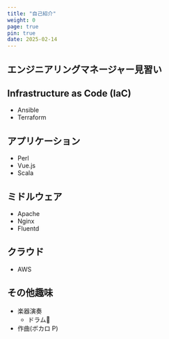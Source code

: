 ```yaml
---
title: "自己紹介"
weight: 0
page: true
pin: true
date: 2025-02-14
---
```


## エンジニアリングマネージャー見習い

## Infrastructure as Code (IaC)
- Ansible
- Terraform

## アプリケーション
- Perl
- Vue.js
- Scala

## ミドルウェア
- Apache
- Nginx
- Fluentd

## クラウド
- AWS

## その他趣味
* 楽器演奏
  * ドラム🥁
* 作曲(ボカロ P)
